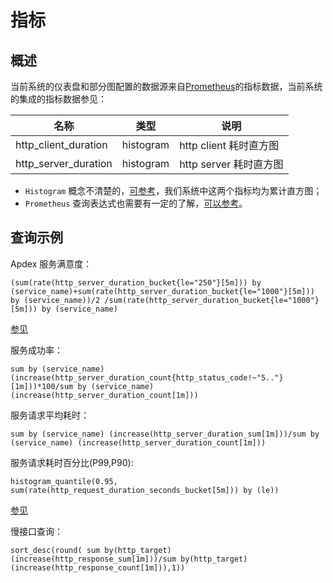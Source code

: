 # 指标

## 概述

当前系统的仪表盘和部分图配置的数据源来自[Prometheus](https://prometheus.io/docs)的指标数据，当前系统的集成的指标数据参见：

|  名称  |  类型  |  说明  |
|  ------  |  --------  |  ---------  |
|  http_client_duration |  histogram  |  http client 耗时直方图  |
|  http_server_duration  |  histogram  |  http server 耗时直方图  |


 -  `Histogram` 概念不清楚的，[可参考](https://cloud.tencent.com/developer/article/1495303)，我们系统中这两个指标均为累计直方图；
 -  `Prometheus` 查询表达式也需要有一定的了解，[可以参考](https://prometheus.io/docs/prometheus/latest/querying/basics/)。
  

## 查询示例

Apdex 服务满意度：

`(sum(rate(http_server_duration_bucket{le="250"}[5m])) by (service_name)+sum(rate(http_server_duration_bucket{le="1000"}[5m])) by (service_name))/2
/sum(rate(http_server_duration_bucket{le="1000"}[5m])) by (service_name)` 

[参见](https://www.bookstack.cn/read/prometheus-manual/best_practices-histogram_and_summaries.md#Apdex%20score%20%E5%BA%94%E7%94%A8%E6%80%A7%E8%83%BD%E6%8C%87%E6%95%B0)


服务成功率：

`sum by (service_name) (increase(http_server_duration_count{http_status_code!~"5.."}[1m]))*100/sum by (service_name) (increase(http_server_duration_count[1m]))`


服务请求平均耗时：

`sum by (service_name) (increase(http_server_duration_sum[1m]))/sum by (service_name) (increase(http_server_duration_count[1m]))`


服务请求耗时百分比(P99,P90):

`histogram_quantile(0.95, sum(rate(http_request_duration_seconds_bucket[5m])) by (le))`

[参见](https://www.bookstack.cn/read/prometheus-manual/best_practices-histogram_and_summaries.md#Quatiles%E5%88%86%E4%BD%8D%E6%95%B0)


慢接口查询：

`sort_desc(round( sum by(http_target) (increase(http_response_sum[1m]))/sum by(http_target) (increase(http_response_count[1m])),1))`